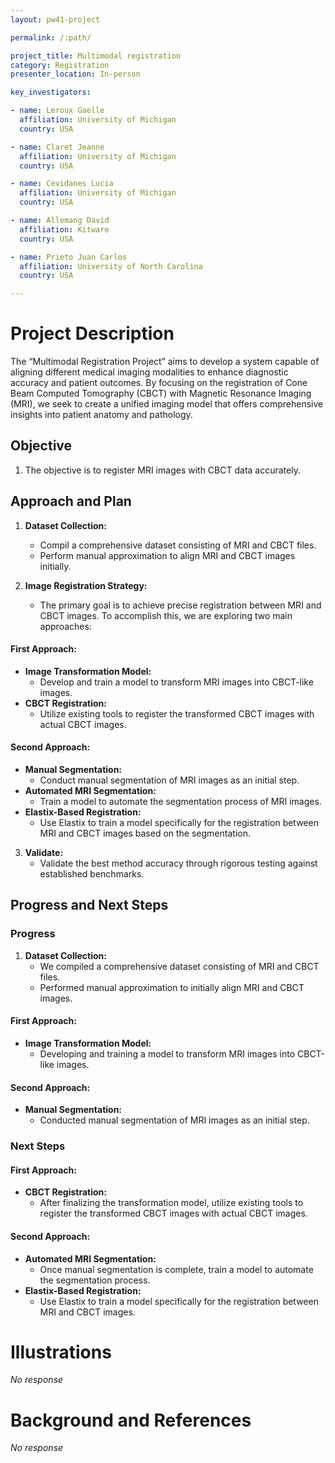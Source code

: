 ```yaml
---
layout: pw41-project

permalink: /:path/

project_title: Multimodal registration
category: Registration
presenter_location: In-person

key_investigators:

- name: Leroux Gaelle
  affiliation: University of Michigan
  country: USA

- name: Claret Jeanne
  affiliation: University of Michigan
  country: USA

- name: Cevidanes Lucia
  affiliation: University of Michigan
  country: USA

- name: Allemang David
  affiliation: Kitware
  country: USA

- name: Prieto Juan Carlos
  affiliation: University of North Carolina
  country: USA

---
```


# Project Description

<!-- Add a short paragraph describing the project. -->


The “Multimodal Registration Project” aims to develop a system capable of aligning different medical imaging modalities to enhance diagnostic accuracy and patient outcomes. By focusing on the registration of Cone Beam Computed Tomography (CBCT) with Magnetic Resonance Imaging (MRI), we seek to create a unified imaging model that offers comprehensive insights into patient anatomy and pathology.



## Objective

<!-- Describe here WHAT you would like to achieve (what you will have as end result). -->


1. The objective is to register MRI images with CBCT data accurately.



## Approach and Plan

<!-- Describe here HOW you would like to achieve the objectives stated above. -->

1. **Dataset Collection:**
   - Compil a comprehensive dataset consisting of MRI and CBCT files.
   - Perform manual approximation to align MRI and CBCT images initially.

2. **Image Registration Strategy:**
   - The primary goal is to achieve precise registration between MRI and CBCT images. To accomplish this, we are exploring two main approaches:

#### First Approach:
   - **Image Transformation Model:** 
     - Develop and train a model to transform MRI images into CBCT-like images.
   - **CBCT Registration:**
     - Utilize existing tools to register the transformed CBCT images with actual CBCT images.

#### Second Approach:
   - **Manual Segmentation:**
     - Conduct manual segmentation of MRI images as an initial step.
   - **Automated MRI Segmentation:**
     - Train a model to automate the segmentation process of MRI images.
   - **Elastix-Based Registration:**
     - Use Elastix to train a model specifically for the registration between MRI and CBCT images based on the segmentation.
3. **Validate:**
   - Validate the best method accuracy through rigorous testing against established benchmarks.




## Progress and Next Steps

<!-- Update this section as you make progress, describing of what you have ACTUALLY DONE.
     If there are specific steps that you could not complete then you can describe them here, too. -->

### Progress

1. **Dataset Collection:**
   - We compiled a comprehensive dataset consisting of MRI and CBCT files.
   - Performed manual approximation to initially align MRI and CBCT images.

#### First Approach:
   - **Image Transformation Model:** 
     - Developing and training a model to transform MRI images into CBCT-like images.

#### Second Approach:
   - **Manual Segmentation:**
     - Conducted manual segmentation of MRI images as an initial step.

### Next Steps

#### First Approach:
   - **CBCT Registration:**
     - After finalizing the transformation model, utilize existing tools to register the transformed CBCT images with actual CBCT images.

#### Second Approach:
   - **Automated MRI Segmentation:**
     - Once manual segmentation is complete, train a model to automate the segmentation process.
   - **Elastix-Based Registration:**
     - Use Elastix to train a model specifically for the registration between MRI and CBCT images.





# Illustrations

<!-- Add pictures and links to videos that demonstrate what has been accomplished. -->


_No response_



# Background and References

<!-- If you developed any software, include link to the source code repository.
     If possible, also add links to sample data, and to any relevant publications. -->


_No response_

